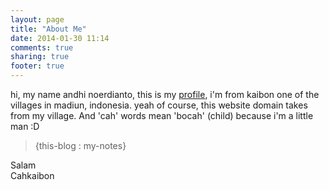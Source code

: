 ```yaml
---
layout: page
title: "About Me"
date: 2014-01-30 11:14
comments: true
sharing: true
footer: true
---
```

hi, my name andhi noerdianto, this is my [profile](http://id.linkedin.com/in/andhinoerdianto/), i'm from kaibon one of the villages in madiun, indonesia. yeah of course, this website domain takes from my village. And 'cah' words mean 'bocah' (child) because i'm a little man :D

>{this-blog : my-notes}

Salam<br/>
Cahkaibon
